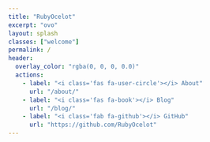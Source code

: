 ```yaml
---
title: "RubyOcelot"
excerpt: "ovo"
layout: splash
classes: ["welcome"]
permalink: /
header:
  overlay_color: "rgba(0, 0, 0, 0.0)"
  actions:
    - label: "<i class='fas fa-user-circle'></i> About"
      url: "/about/"
    - label: "<i class='fas fa-book'></i> Blog"
      url: "/blog/"
    - label: "<i class='fab fa-github'></i> GitHub"
      url: "https://github.com/RubyOcelot"
---
```


<script>document.getElementById('page-title').insertAdjacentHTML('beforebegin', '<img src="/assets/images/avatar.jpg" alt="RubyOcelot" class="avatar" itemprop="image" />');</script>



